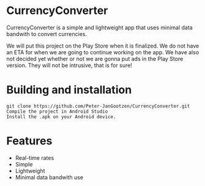 # CurrencyConverter
CurrencyConverter is a simple and lightweight app that uses minimal data bandwith to convert currencies.

We will put this project on the Play Store when it is finalized. We do not have an ETA for when we are going to continue working on the app.
We have also not decided yet whether or not we are gonna put ads in the Play Store version. They will not be intrusive, that is for sure!

# Building and installation
```
git clone https://github.com/Peter-JanGootzen/CurrencyConverter.git
Compile the project in Android Studio
Install the .apk on your Android device.
```

# Features
 - Real-time rates
 - Simple
 - Lightweight
 - Minimal data bandwith use
